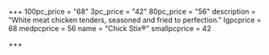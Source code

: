 +++
100pc_price = "68"
3pc_price = "42"
80pc_price = "56"
description = "White meat chicken tenders, seasoned and fried to perfection."
lgpcprice = 68
medpcprice = 56
name = "Chick Stix®"
smallpcprice = 42

+++
